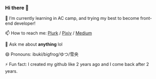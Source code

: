 ### Hi there 👋  
🌱 I’m currently learning in AC camp, and trying my best to become front-end developer!

📫 How to reach me: [Plurk](https://www.plurk.com/bigfrog0102) / [Pixiv](https://www.pixiv.net/users/12573474) / [Medium](https://medium.com/@bigfrog0102)

💬 Ask me about **anything** lol

😄 Pronouns: ibuki/bigfrog/ゆつ/雪央

⚡ Fun fact: I created my github like 2 years ago and I come back after 2 years.
<!--
**ibuki0102/ibuki0102** is a ✨ _special_ ✨ repository because its `README.md` (this file) appears on your GitHub profile.

Here are some ideas to get you started:

- 🔭 I’m currently working on ...
- 🌱 I’m currently learning ...
- 👯 I’m looking to collaborate on ...
- 🤔 I’m looking for help with ...
- 💬 Ask me about ...
- 📫 How to reach me: ...
- 😄 Pronouns: ...
- ⚡ Fun fact: ...
-->

